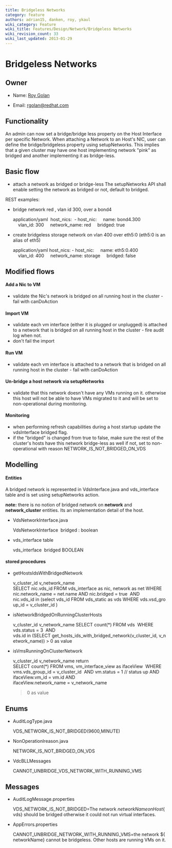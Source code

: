 ```yaml
---
title: Bridgeless Networks
category: feature
authors: adrian15, danken, roy, ykaul
wiki_category: Feature
wiki_title: Features/Design/Network/Bridgeless Networks
wiki_revision_count: 33
wiki_last_updated: 2013-01-29
---
```


# Bridgeless Networks

## Owner

*   Name: [ Roy Golan](User:MyUser)

<!-- -->

*   Email: rgolan@redhat.com

## Functionality

An admin can now set a bridge/bridge less property on the Host Interface per specific Network.
When attaching a Network to an Host's NIC, user can define the bridge/bridgeless property using setupNetworks.
This implies that a given cluster may have one host implementing
network "pink" as bridged and another implementing it as bridge-less.

## Basic flow

*   attach a network as bridged or bridge-less
    The setupNetworks API shall enable setting the network as bridged or not, default to bridged.

REST examples:

*   bridge network red , vlan id 300, over a bond4

      application/yaml
       host_nics:
       - host_nic:
          name: bond4.300
          vlan_id: 300
          network_name: red
          bridged: true  

*   create bridgeless storage network on vlan 400 over eth5:0 (eth5:0 is an alias of eth5)

      application/yaml
      host_nics:
      - host_nic:
          name: eth5:0.400
          vlan_id: 400
          network_name: storage
          bridged: false

## Modified flows

#### Add a Nic to VM

*   validate the Nic's network is bridged on all running host in the cluster - fail with canDoAction

#### Import VM

*   validate each vm interface (either it is plugged or unplugged) is attached to a network that is bridged on all running host in the cluster - fire audit log when not.
*   don't fail the import

#### Run VM

*   validate each vm interface is attached to a network that is bridged on all running host in the cluster - fail with canDoAction

#### Un-bridge a host network via setupNetworks

*   validate that this network doesn't have any VMs running on it. otherwise this host
     will not be able to have VMs migrated to it and will be set to non-operational during monitoring.

#### Monitoring

*   when performing refresh capabilities during a host startup update the vdsInterface bridged flag.
*   if the "bridged" is changed from true to false, make sure the rest of the cluster's hosts have this network bridge-less as well
     if not, set to non-operational with reason NETWORK_IS_NOT_BRIDGED_ON_VDS

## Modelling

#### Entities

A bridged network is represented in VdsInterface.java and vds_interface table and is set using setupNetworks action.

<b>note:</b> there is no notion of bridged network on <b>network</b> and <b>network_cluster</b> entities. Its an implementation detail of the host.

*   VdsNetworkInterface.java

      VdsNetworkInterface
       bridged : boolean

*   vds_interface table

      vds_interface
       bridged BOOLEAN

#### stored procedures

*   getHostsIdsWithBridgedNetwork

      v_cluster_id
      v_network_name
      SELECT nic.vds_id FROM vds_interface as nic, network as net
      WHERE
      nic.network_name = net.name
      AND
      nic.bridged = true 
      AND
      nic.vds_id in (select vds_id FROM vds_static as vds WHERE vds.vsd_group_id = v_cluster_id )

*   isNetworkBridgedOnRunningClusterHosts

      v_cluster_id
      v_network_name
      SELECT count(*) FROM vds 
      WHERE
      vds.status = 3 
      AND
      vds.id in (SELECT get_hosts_ids_with_bridged_network(v_cluster_id, v_network_name)) > 0 as value

*   isVmsRunningOnClusterNetwork

      v_cluster_id
      v_network_name
      return 
      SELECT count(*) FROM vms, vm_interface_view as ifaceView 
      WHERE
      vms.vds_group_id = v_cluster_id 
      AND
      vm.status = 1 // status up
      AND
      ifaceView.vm_id = vm.id
      AND
      ifaceView.network_name = v_network_name 
      > 0 as value

## Enums

*   AuditLogType.java

      VDS_NETWORK_IS_NOT_BRIDGED(9600,MINUTE)

*   NonOperationlreason.java

      NETWORK_IS_NOT_BRIDGED_ON_VDS

*   VdcBLLMessages

      CANNOT_UNBRIDGE_VDS_NETWORK_WITH_RUNNING_VMS

## Messages

*   AuditLogMessage.properties

      VDS_NETWORK_IS_NOT_BRIDGED=The network ${networkName} on Host ${vds} should be bridged otherwise it could not run virtual interfaces.

*   AppErrors.properties

      CANNOT_UNBRIDGE_NETWORK_WITH_RUNNING_VMS=the network ${networkName} cannot be bridgeless. Other hosts are running VMs on it.
